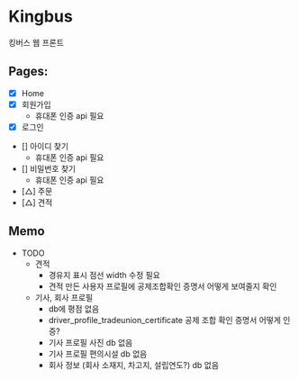 # Kingbus

킹버스 웹 프론트

## Pages:

- [x] Home
- [x] 회원가입
  - 휴대폰 인증 api 필요
- [x] 로그인
- [] 아이디 찾기
  - 휴대폰 인증 api 필요
- [] 비밀번호 찾기
  - 휴대폰 인증 api 필요
- [△] 주문
- [△] 견적

## Memo

- TODO
  - 견적
    - 경유지 표시 점선 width 수정 필요
    - 견적 만든 사용자 프로필에 공제조합확인 증명서 어떻게 보여줄지 확인
  - 기사, 회사 프로필
    - db에 평점 없음
    - driver_profile_tradeunion_certificate 공제 조합 확인 증명서 어떻게 인증?
    - 기사 프로필 사진 db 없음
    - 기사 프로필 편의시설 db 없음
    - 회사 정보 (회사 소재지, 차고지, 설립연도?) db 없음
